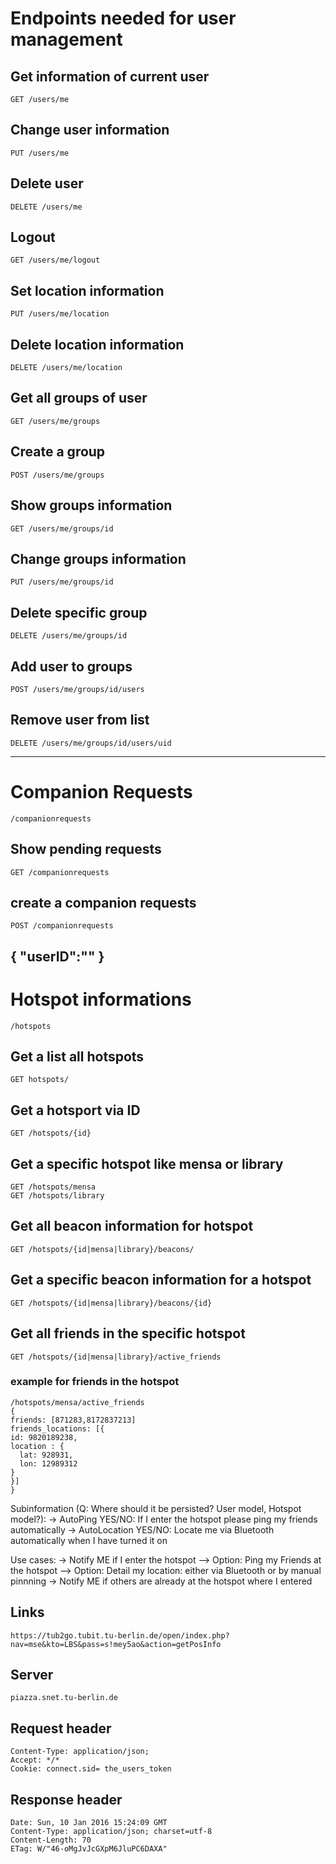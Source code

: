 # Endpoints needed for user management

## Get information of current user
	GET /users/me

## Change user information
	PUT /users/me

## Delete user
	DELETE /users/me

## Logout
	GET /users/me/logout

## Set location information
	PUT /users/me/location

## Delete location information
	DELETE /users/me/location

## Get all groups of user
	GET /users/me/groups

## Create a group
	POST /users/me/groups

## Show groups information
	GET /users/me/groups/id

## Change groups information
	PUT /users/me/groups/id

## Delete specific group
	DELETE /users/me/groups/id

## Add user to groups
	POST /users/me/groups/id/users

## Remove user from list
	DELETE /users/me/groups/id/users/uid

---
# Companion Requests
	/companionrequests

## Show pending requests
	GET /companionrequests

## create a companion requests
	POST /companionrequests

{
 "userID":"<insert companion id here>"
}
---
# Hotspot informations
	/hotspots

## Get a list all hotspots
	GET hotspots/

## Get a hotsport via ID
	GET /hotspots/{id}

## Get a specific hotspot like mensa or library
	GET /hotspots/mensa
	GET /hotspots/library

## Get all beacon information for hotspot
	GET /hotspots/{id|mensa|library}/beacons/

## Get a specific beacon information for a hotspot
	GET /hotspots/{id|mensa|library}/beacons/{id}

## Get all friends in the specific hotspot
	GET /hotspots/{id|mensa|library}/active_friends

### example for friends in the hotspot
	/hotspots/mensa/active_friends
	{
  	friends: [871283,8172837213]
  	friends_locations: [{
    id: 9820189238,
    location : {
      lat: 928931,
      lon: 12989312
    }
	}]
	}


Subinformation (Q: Where should it be persisted? User model, Hotspot model?):
-> AutoPing YES/NO: If I enter the hotspot please ping my friends automatically
-> AutoLocation YES/NO: Locate me via Bluetooth automatically when I have turned it on

Use cases:
-> Notify ME if I enter the hotspot
--> Option: Ping my Friends at the hotspot
--> Option: Detail my location: either via Bluetooth or by manual pinnning
-> Notify ME if others are already at the hotspot where I entered


## Links
	https://tub2go.tubit.tu-berlin.de/open/index.php?nav=mse&kto=LBS&pass=s!mey5ao&action=getPosInfo


## Server
	piazza.snet.tu-berlin.de
	
	
## Request header 

	

	Content-Type: application/json; 
	Accept: ​*/*​
	Cookie: connect.sid= the_users_token 

## Response header 
	Date: Sun, 10 Jan 2016 15:24:09 GMT 
	Content-Type: application/json; charset=utf-8 
	Content-Length: 70 
	ETag: W/"46-oMgJvJcGXpM6JluPC6DAXA"
